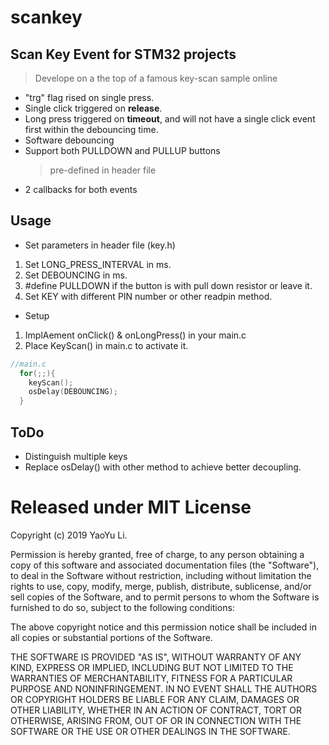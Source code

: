 # scankey

## Scan Key Event for STM32 projects
> Develope on a the top of a famous key-scan sample online

- "trg" flag rised on single press.
- Single click triggered on **release**.
- Long press triggered on **timeout**, and will not have a single click event first within the debouncing time.
- Software debouncing
- Support both PULLDOWN and PULLUP buttons
    > pre-defined in header file
- 2 callbacks for both events

## Usage

- Set parameters in header file (key.h)
1. Set LONG_PRESS_INTERVAL in ms.
2. Set DEBOUNCING in ms.
3. #define PULLDOWN if the button is with pull down resistor or leave it.
4. Set KEY with different PIN number or other readpin method.
- Setup
1. ImplAement onClick() & onLongPress() in your main.c
2. Place KeyScan() in main.c to activate it.
~~~ c
//main.c
  for(;;){
    keyScan();
    osDelay(DEBOUNCING);
  }
~~~

## ToDo

- Distinguish multiple keys
- Replace osDelay() with other method to achieve better decoupling.


# Released under MIT License

Copyright (c) 2019 YaoYu Li.

Permission is hereby granted, free of charge, to any person obtaining a copy of this software and associated documentation files (the "Software"), to deal in the Software without restriction, including without limitation the rights to use, copy, modify, merge, publish, distribute, sublicense, and/or sell copies of the Software, and to permit persons to whom the Software is furnished to do so, subject to the following conditions:

The above copyright notice and this permission notice shall be included in all copies or substantial portions of the Software.

THE SOFTWARE IS PROVIDED "AS IS", WITHOUT WARRANTY OF ANY KIND, EXPRESS OR IMPLIED, INCLUDING BUT NOT LIMITED TO THE WARRANTIES OF MERCHANTABILITY, FITNESS FOR A PARTICULAR PURPOSE AND NONINFRINGEMENT. IN NO EVENT SHALL THE AUTHORS OR COPYRIGHT HOLDERS BE LIABLE FOR ANY CLAIM, DAMAGES OR OTHER LIABILITY, WHETHER IN AN ACTION OF CONTRACT, TORT OR OTHERWISE, ARISING FROM, OUT OF OR IN CONNECTION WITH THE SOFTWARE OR THE USE OR OTHER DEALINGS IN THE SOFTWARE.
